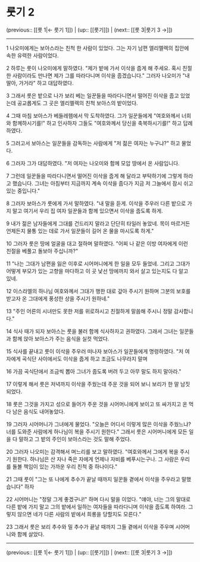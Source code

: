 # 룻기 2

(previous:: [[룻 1|← 룻기 1]]) | (up:: [[룻기]]) | (next:: [[룻 3|룻기 3 →]])

***




1 
나오미에게는 보아스라는 친척 한 사람이 있었다. 그는 자기 남편 엘리멜렉의 집안에 속한 유력한 사람이었다. 



2 
하루는 룻이 나오미에게 말하였다. "제가 밭에 가서 이삭을 줍게 해 주세요. 혹시 친절한 사람이라도 만나면 제가 그를 따라다니며 이삭을 줍겠습니다." 그러자 나오미가 "내 딸아, 가거라" 하고 대답하였다. 



3 
그래서 룻은 밭으로 나가 보리 베는 일꾼들을 따라다니면서 떨어진 이삭을 줍고 있었는데 공교롭게도 그 곳은 엘리멜렉의 친척 보아스의 밭이었다. 



4 
그때 마침 보아스가 베들레헴에서 막 도착하였다. 그가 일꾼들에게 "여호와께서 너희와 함께하시기를!" 하고 인사하자 그들도 "여호와께서 당신을 축복하시기를!" 하고 답례하였다. 



5 
그러고서 보아스는 일꾼들을 감독하는 사람에게 "저 젊은 여자는 누구냐?" 하고 물었다. 



6 
그러자 그가 대답하였다. "저 여자는 나오미와 함께 모압 땅에서 온 사람입니다. 



7 
그런데 일꾼들을 따라다니면서 떨어진 이삭을 줍게 해 달라고 부탁하기에 그렇게 하라고 했습니다. 그녀는 아침부터 지금까지 계속 이삭을 줍다가 지금 저 그늘에서 잠시 쉬고 있는 중입니다." 



8 
그러자 보아스가 룻에게 가서 말하였다. "내 말을 듣게. 이삭을 주우러 다른 밭으로 가지 말고 여기서 우리 집 여자 일꾼들과 함께 있으면서 이삭을 줍도록 하게. 



9 
내가 젊은 남자들에게 그대를 건드리지 말라고 단단히 타일러 놓았네. 목이 마르거든 언제든지 물통 있는 데로 가서 일꾼들이 길어 온 물을 마시도록 하게." 



10 
그러자 룻은 땅에 얼굴을 대고 절하며 말하였다. "어찌 나 같은 이방 여자에게 이런 친절을 베풀고 돌보아 주십니까?" 



11 
"나는 그대가 남편을 잃은 이후로 시어머니에게 한 일을 모두 들었네. 그리고 그대가 어떻게 부모가 있는 고향을 마다하고 이 곳 낯선 땅에까지 와서 살고 있는지도 다 알고 있네. 



12 
이스라엘의 하나님 여호와께서 그대가 행한 대로 갚아 주시기 원하며 그분의 보호를 받고자 온 그대에게 풍성한 상을 주시기 원하네." 



13 
"주인 어른의 시녀만도 못한 저를 위로하시고 친절하게 말씀해 주시니 정말 감사합니다." 



14 
식사 때가 되자 보아스는 룻을 불러 함께 식사하자고 권하였다. 그래서 그녀는 일꾼들과 함께 앉아 보아스가 주는 음식을 실컷 먹었다. 



15 
식사를 끝내고 룻이 이삭을 주우러 떠나자 보아스가 일꾼들에게 명령하였다. "저 여자에게 곡식단 사이에서도 이삭을 줍게 하고 조금도 나무라지 말며 



16 
가끔 곡식단에서 조금씩 뽑아 그녀가 줍도록 버려 두고 아무 말도 하지 말아라." 



17 
이렇게 해서 룻은 저녁까지 이삭을 주웠는데 주운 것을 되어 보니 보리가 한 말 남짓 되었다. 



18 
룻은 그것을 가지고 성으로 들어가 주운 것을 시어머니에게 보이고 또 싸가지고 온 먹다 남은 음식도 내어놓았다. 



19 
그러자 시어머니가 그녀에게 물었다. "오늘은 어디서 이렇게 많은 이삭을 주웠느냐? 너를 도와준 사람에게 하나님이 복을 주시기 원한다." 그래서 룻은 시어머니에게 모든 일을 다 말하고 그 밭의 주인이 보아스라는 것도 말해 주었다. 



20 
그러자 나오미는 감격해서 며느리를 보고 말하였다. "여호와께서 그에게 복을 주시기 원한다. 하나님은 산 자나 죽은 자에게 언제나 자비를 베푸시는구나. 그 사람은 우리를 돌볼 책임이 있는 가까운 우리 친척 중 하나이다." 



21 
그때 룻이 "그는 또 나에게 추수가 끝날 때까지 일꾼들 곁에서 이삭을 주우라고 말했습니다" 하자 



22 
시어머니는 "정말 그게 좋겠구나!" 하며 다시 말을 이었다. "얘야, 너는 그의 말대로 다른 밭에 가지 말고 그의 밭에서 일하는 여자들을 따라다니며 이삭을 줍도록 하여라. 그렇지 않으면 네가 다른 사람의 밭에서 희롱을 당할지도 모른다." 



23 
그래서 룻은 보리 추수와 밀 추수가 끝날 때까지 그들 곁에서 이삭을 주우며 시어머니와 함께 살았다.

***

(previous:: [[룻 1|← 룻기 1]]) | (up:: [[룻기]]) | (next:: [[룻 3|룻기 3 →]])
